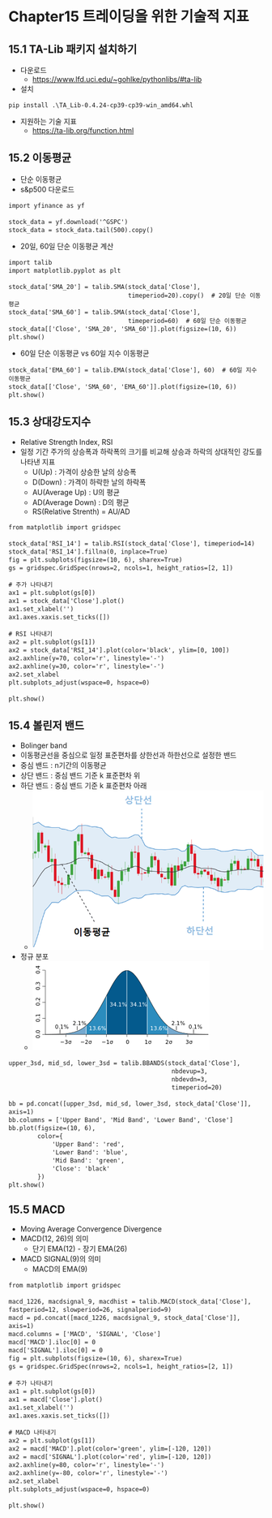 # Chapter15 트레이딩을 위한 기술적 지표
## 15.1 TA-Lib 패키지 설치하기
* 다운로드
  * https://www.lfd.uci.edu/~gohlke/pythonlibs/#ta-lib
* 설치
```
pip install .\TA_Lib-0.4.24-cp39-cp39-win_amd64.whl
```
* 지원하는 기술 지표
  * https://ta-lib.org/function.html
## 15.2 이동평균
* 단순 이동평균
* s&p500 다운로드
``` 
import yfinance as yf

stock_data = yf.download('^GSPC')
stock_data = stock_data.tail(500).copy()
```
* 20일, 60일 단순 이동평균 계산
``` 
import talib
import matplotlib.pyplot as plt

stock_data['SMA_20'] = talib.SMA(stock_data['Close'],
                                 timeperiod=20).copy()  # 20일 단순 이동평균
stock_data['SMA_60'] = talib.SMA(stock_data['Close'],
                                 timeperiod=60)  # 60일 단순 이동평균
stock_data[['Close', 'SMA_20', 'SMA_60']].plot(figsize=(10, 6))
plt.show()
```
* 60일 단순 이동평균 vs 60일 지수 이동평균
``` 
stock_data['EMA_60'] = talib.EMA(stock_data['Close'], 60)  # 60일 지수 이동평균
stock_data[['Close', 'SMA_60', 'EMA_60']].plot(figsize=(10, 6))
plt.show()
```

## 15.3 상대강도지수
* Relative Strength Index, RSI
* 일정 기간 주가의 상승폭과 하락폭의 크기를 비교해 상승과 하락의 상대적인 강도를 나타낸 지표
  * U(Up) : 가격이 상승한 날의 상승폭
  * D(Down) : 가격이 하락한 날의 하락폭
  * AU(Average Up) : U의 평균
  * AD(Average Down) : D의 평균
  * RS(Relative Strenth) = AU/AD
``` 
from matplotlib import gridspec

stock_data['RSI_14'] = talib.RSI(stock_data['Close'], timeperiod=14)
stock_data['RSI_14'].fillna(0, inplace=True)
fig = plt.subplots(figsize=(10, 6), sharex=True)
gs = gridspec.GridSpec(nrows=2, ncols=1, height_ratios=[2, 1])

# 주가 나타내기
ax1 = plt.subplot(gs[0])
ax1 = stock_data['Close'].plot()
ax1.set_xlabel('')
ax1.axes.xaxis.set_ticks([])

# RSI 나타내기
ax2 = plt.subplot(gs[1])
ax2 = stock_data['RSI_14'].plot(color='black', ylim=[0, 100])
ax2.axhline(y=70, color='r', linestyle='-')
ax2.axhline(y=30, color='r', linestyle='-')
ax2.set_xlabel
plt.subplots_adjust(wspace=0, hspace=0)

plt.show()
```
## 15.4 볼린저 밴드
* Bolinger band
* 이동평균선을 중심으로 일정 표준편차를 상한선과 하한선으로 설정한 밴드
* 중심 밴드 : n기간의 이동평균
* 상단 밴드 : 중심 밴드 기준 k 표준편차 위
* 하단 밴드 : 중심 밴드 기준 k 표준편차 아래
  * ![볼린저밴드](../image/technical/bb.png)
* 정규 분포
  * ![정규 분포](../image/technical/norm.png)
``` 
upper_3sd, mid_sd, lower_3sd = talib.BBANDS(stock_data['Close'],
                                             nbdevup=3,
                                             nbdevdn=3,
                                             timeperiod=20)

bb = pd.concat([upper_3sd, mid_sd, lower_3sd, stock_data['Close']], axis=1)
bb.columns = ['Upper Band', 'Mid Band', 'Lower Band', 'Close']
bb.plot(figsize=(10, 6),
        color={
            'Upper Band': 'red',
            'Lower Band': 'blue',
            'Mid Band': 'green',
            'Close': 'black'
        })
plt.show()
```

## 15.5 MACD
* Moving Average Convergence Divergence
* MACD(12, 26)의 의미
  * 단기 EMA(12) - 장기 EMA(26)
* MACD SIGNAL(9)의 의미 
  * MACD의 EMA(9)
``` 
from matplotlib import gridspec

macd_1226, macdsignal_9, macdhist = talib.MACD(stock_data['Close'], fastperiod=12, slowperiod=26, signalperiod=9)
macd = pd.concat([macd_1226, macdsignal_9, stock_data['Close']], axis=1)
macd.columns = ['MACD', 'SIGNAL', 'Close']
macd['MACD'].iloc[0] = 0
macd['SIGNAL'].iloc[0] = 0 
fig = plt.subplots(figsize=(10, 6), sharex=True)
gs = gridspec.GridSpec(nrows=2, ncols=1, height_ratios=[2, 1])

# 주가 나타내기
ax1 = plt.subplot(gs[0])
ax1 = macd['Close'].plot()
ax1.set_xlabel('')
ax1.axes.xaxis.set_ticks([])

# MACD 나타내기
ax2 = plt.subplot(gs[1])
ax2 = macd['MACD'].plot(color='green', ylim=[-120, 120])
ax2 = macd['SIGNAL'].plot(color='red', ylim=[-120, 120])
ax2.axhline(y=80, color='r', linestyle='-')
ax2.axhline(y=-80, color='r', linestyle='-')
ax2.set_xlabel
plt.subplots_adjust(wspace=0, hspace=0)

plt.show()
```